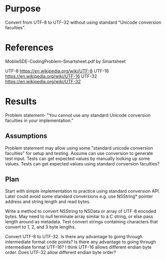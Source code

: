 # Purpose
Convert from UTF-8 to UTF-32 without using standard "Unicode conversion faculties".

# References
MobileSDE-CodingProblem-Smartsheet.pdf by Smartsheet

UTF-8
https://en.wikipedia.org/wiki/UTF-8
UTF-16
https://en.wikipedia.org/wiki/UTF-16
UTF-32
https://en.wikipedia.org/wiki/UTF-32

# Results
Problem statement-
"You cannot use any standard Unicode conversion faculties in your implementation."

## Assumptions
Problem statement may allow using some "standard unicode conversion faculties" for setup and testing.
Assume can use conversion to generate test input.
Tests can get expected values by manually looking up some values.
Tests can get expected values using standard conversion faculties?

## Plan
Start with simple implementation to practice using standard conversion API.
Later could avoid some standard conversions
e.g. use NSString* pointer address and string length and read bytes.

Write a method to convert NSString to NSData or array of UTF-8 encoded bytes.
May need to null terminate array similar to a C string, or else pass length around as metadata.
Test convert strings containing characters that convert to 1, 2, and 3 byte lengths. 

Convert UTF-8 to UTF-32.
Is there any advantage to going through intermediate format code points?
Is there any advantage to going through intermediate format UTF-16?
I think UTF-16 allows different endian byte order.
Does UTF-32 allow different endian byte order?
